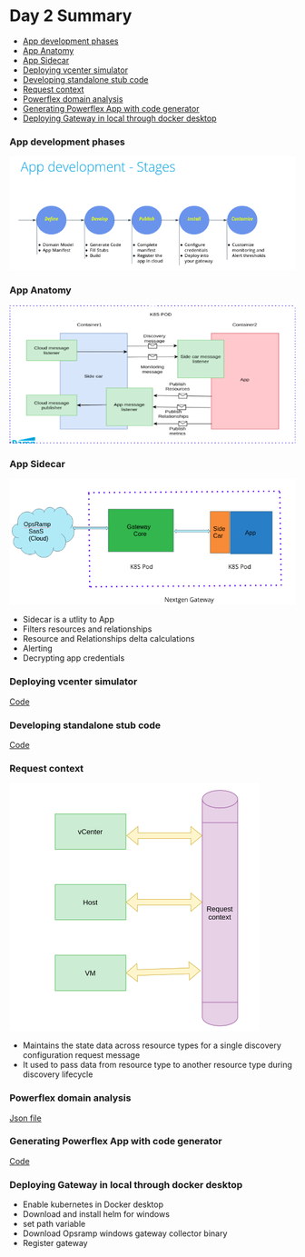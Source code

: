 # Day 2 Summary

- [App development phases](#app-development-phases)
- [App Anatomy](#app-anatomy) 
- [App Sidecar](#app-sidecar) 
- [Deploying vcenter simulator](#deploying-vcenter-simulator) 
- [Developing standalone stub code](#developing-standalone-stub-code) 
- [Request context](#request-context)
- [Powerflex domain analysis](#powerflex-domain-analysis)
- [Generating Powerflex App with code generator](#generating-powerflex-app-with-code-generator)
- [Deploying Gateway in local through docker desktop](#deploying-gateway-in-local-through-docker-desktop)

### App development phases

![App development phases](/images/app-development-phases.png)

### App Anatomy

![App Anatomy](/images/app-anatomy.png)
  
### App Sidecar

![App sidecar](/images/app-sidecar.png)

- Sidecar is a utlity to App
- Filters resources and relationships
- Resource and Relationships delta calculations
- Alerting
- Decrypting app credentials

### Deploying vcenter simulator
[Code](https://github.com/opsramp/sdk2.0/tree/main/projects/target_endpoint_pythonsdkapp_addedfourthAPI)

### Developing standalone stub code
[Code](https://github.com/opsramp/sdk2.0/tree/main/projects/sample-requestcontext)
  
### Request context

![Request context](images/request-context.png)

- Maintains the state data across resource types for a single discovery configuration request message
- It used to pass data from resource type to another resource type during discovery lifecycle 

### Powerflex domain analysis
[Json file](https://github.com/opsramp/sdk2.0/blob/main/documentation/domain-powerflex-da.json)
  
### Generating Powerflex App with code generator
[Code](https://github.com/opsramp/sdk2.0/tree/main/projects/powerflex-code-generated)

### Deploying Gateway in local through docker desktop
- Enable kubernetes in Docker desktop
- Download and install helm for windows
- set path variable
- Download Opsramp windows gateway collector binary
- Register gateway
